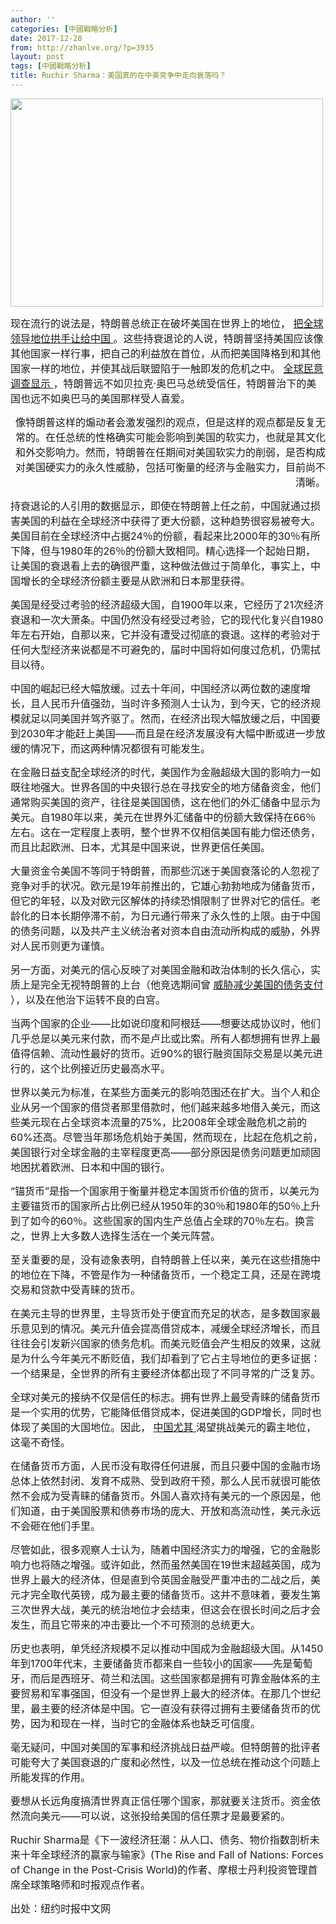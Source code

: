 ```yaml
---
author: ''
categories: [中國戰略分析]
date: 2017-12-28
from: http://zhanlve.org/?p=3935
layout: post
tags: [中國戰略分析]
title: Ruchir Sharma：美国真的在中美竞争中走向衰落吗？
---
```


<div id="entry">
<div class="at-above-post addthis_tool" data-url="http://zhanlve.org/?p=3935">
</div>
<p style="text-align: center;">
<p>
<img alt="" class="size-full wp-image-3936 aligncenter" height="333" sizes="(max-width: 500px) 100vw, 500px" src="http://zhanlve.org/wp-content/uploads/2017/12/1507916410489.jpg" srcset="http://zhanlve.org/wp-content/uploads/2017/12/1507916410489.jpg 500w, http://zhanlve.org/wp-content/uploads/2017/12/1507916410489-300x200.jpg 300w" width="500"/>
</p>
<p>
</p>
<p>
</p>
<p>
<span style="font-size: 12pt;">
    现在流行的说法是，特朗普总统正在破坏美国在世界上的地位，
    <a href="https://www.washingtonpost.com/opinions/while-we-obsess-over-trump-china-is-making-history/2017/10/26/fad40926-ba8a-11e7-9e58-e6288544af98_story.html?utm_term=.509df5609c2f" rel="nofollow" target="_blank" title="Link: https://www.washingtonpost.com/opinions/while-we-obsess-over-trump-china-is-making-history/2017/10/26/fad40926-ba8a-11e7-9e58-e6288544af98_story.html?utm_term=.509df5609c2f">
     把全球领导地位拱手让给中国
    </a>
    。这些持衰退论的人说，特朗普坚持美国应该像其他国家一样行事，把自己的利益放在首位，从而把美国降格到和其他国家一样的地位，并使其战后联盟陷于一触即发的危机之中。
    <a href="http://www.pewglobal.org/2017/06/26/u-s-image-suffers-as-publics-around-world-question-trumps-leadership/" rel="nofollow" target="_blank">
     全球民意调查显示
    </a>
    ，特朗普远不如贝拉克·奥巴马总统受信任，特朗普治下的美国也远不如奥巴马的美国那样受人喜爱。
   </span>
</p>
<p style="text-align: right;">
<span style="font-size: 12pt;">
    像特朗普这样的煽动者会激发强烈的观点，但是这样的观点都是反复无常的。在任总统的性格确实可能会影响到美国的软实力，也就是其文化和外交影响力。然而，特朗普在任期间对美国软实力的削弱，是否构成对美国硬实力的永久性威胁，包括可衡量的经济与金融实力，目前尚不清晰。
   </span>
</p>
<p>
<span style="font-size: 12pt;">
    持衰退论的人引用的数据显示，即使在特朗普上任之前，中国就通过损害美国的利益在全球经济中获得了更大份额，这种趋势很容易被夸大。美国目前在全球经济中占据24％的份额，看起来比2000年的30％有所下降，但与1980年的26％的份额大致相同。精心选择一个起始日期，让美国的衰退看上去的确很严重，这种做法做过于简单化，事实上，中国增长的全球经济份额主要是从欧洲和日本那里获得。
   </span>
</p>
<p>
<span style="font-size: 12pt;">
    美国是经受过考验的经济超级大国，自1900年以来，它经历了21次经济衰退和一次大萧条。中国仍然没有经受过考验，它的现代化复兴自1980年左右开始，自那以来，它并没有遭受过彻底的衰退。这样的考验对于任何大型经济来说都是不可避免的，届时中国将如何度过危机，仍需拭目以待。
   </span>
</p>
<p>
<span style="font-size: 12pt;">
    中国的崛起已经大幅放缓。过去十年间，中国经济以两位数的速度增长，且人民币升值强劲，当时许多预测人士认为，到今天，它的经济规模就足以同美国并驾齐驱了。然而，在经济出现大幅放缓之后，中国要到2030年才能赶上美国——而且是在经济发展没有大幅中断或进一步放缓的情况下，而这两种情况都很有可能发生。
   </span>
</p>
<p>
<span style="font-size: 12pt;">
    在金融日益支配全球经济的时代，美国作为金融超级大国的影响力一如既往地强大。世界各国的中央银行总在寻找安全的地方储备资金，他们通常购买美国的资产，往往是美国国债，这在他们的外汇储备中显示为美元。自1980年以来，美元在世界外汇储备中的份额大致保持在66％左右。这在一定程度上表明，整个世界不仅相信美国有能力偿还债务，而且比起欧洲、日本，尤其是中国来说，世界更信任美国。
   </span>
</p>
<p>
<span style="font-size: 12pt;">
    大量资金令美国不等同于特朗普，而那些沉迷于美国衰落论的人忽视了竞争对手的状况。欧元是19年前推出的，它雄心勃勃地成为储备货币，但它的年轻，以及对欧元区解体的持续恐惧限制了世界对它的信任。老龄化的日本长期停滞不前，为日元通行带来了永久性的上限。由于中国的债务问题，以及共产主义统治者对资本自由流动所构成的威胁，外界对人民币则更为谨慎。
   </span>
</p>
<p>
<span style="font-size: 12pt;">
    另一方面，对美元的信心反映了对美国金融和政治体制的长久信心，实质上是完全无视特朗普的上台（他竞选期间曾
    <a href="https://www.nytimes.com/2016/05/07/us/politics/donald-trumps-idea-to-cut-national-debt-get-creditors-to-accept-less.html" rel="nofollow" target="_blank">
     威胁减少美国的债务支付
    </a>
    ），以及在他治下运转不良的白宫。
   </span>
</p>
<p>
<span style="font-size: 12pt;">
    当两个国家的企业——比如说印度和阿根廷——想要达成协议时，他们几乎总是以美元来付款，而不是卢比或比索。所有人都想拥有世界上最值得信赖、流动性最好的货币。近90%的银行融资国际交易是以美元进行的，这个比例接近历史最高水平。
   </span>
</p>
<p>
<span style="font-size: 12pt;">
    世界以美元为标准，在某些方面美元的影响范围还在扩大。当个人和企业从另一个国家的借贷者那里借款时，他们越来越多地借入美元，而这些美元现在占全球资本流量的75%，比2008年全球金融危机之前的60%还高。尽管当年那场危机始于美国，然而现在，比起在危机之前，美国银行对全球金融的主宰程度更高——部分原因是债务问题更加顽固地困扰着欧洲、日本和中国的银行。
   </span>
</p>
<p>
<span style="font-size: 12pt;">
    “锚货币”是指一个国家用于衡量并稳定本国货币价值的货币，以美元为主要锚货币的国家所占比例已经从1950年的30％和1980年的50％上升到了如今的60％。这些国家的国内生产总值占全球的70％左右。换言之，世界上大多数人选择生活在一个美元阵营。
   </span>
</p>
<p>
<span style="font-size: 12pt;">
    至关重要的是，没有迹象表明，自特朗普上任以来，美元在这些措施中的地位在下降，不管是作为一种储备货币，一个稳定工具，还是在跨境交易和贷款中受青睐的货币。
   </span>
</p>
<p>
<span style="font-size: 12pt;">
    在美元主导的世界里，主导货币处于便宜而充足的状态，是多数国家最乐意见到的情况。美元升值会提高借贷成本，减缓全球经济增长，而且往往会引发新兴国家的债务危机。而美元贬值会产生相反的效果，这就是为什么今年美元不断贬值，我们却看到了它占主导地位的更多证据：一个结果是，全世界的所有主要经济体都出现了不同寻常的广泛复苏。
   </span>
</p>
<p>
<span style="font-size: 12pt;">
    全球对美元的接纳不仅是信任的标志。拥有世界上最受青睐的储备货币是一个实用的优势，它能降低借贷成本，促进美国的GDP增长，同时也体现了美国的大国地位。因此，
    <a href="http://fortune.com/2016/10/02/china-yuan-imf-currencies/" rel="nofollow" target="_blank">
     中国尤其
    </a>
    渴望挑战美元的霸主地位，这毫不奇怪。
   </span>
</p>
<p>
<span style="font-size: 12pt;">
    在储备货币方面，人民币没有取得任何进展，而且只要中国的金融市场总体上依然封闭、发育不成熟、受到政府干预，那么人民币就很可能依然不会成为受青睐的储备货币。外国人喜欢持有美元的一个原因是，他们知道，由于美国股票和债券市场的庞大、开放和高流动性，美元永远不会砸在他们手里。
   </span>
</p>
<p>
<span style="font-size: 12pt;">
    尽管如此，很多观察人士认为，随着中国经济实力的增强，它的金融影响力也将随之增强。或许如此，然而虽然美国在19世末超越英国，成为世界上最大的经济体，但是直到令英国金融受严重冲击的二战之后，美元才完全取代英镑，成为最主要的储备货币。这并不意味着，要发生第三次世界大战，美元的统治地位才会结束，但这会在很长时间之后才会发生，而且它带来的冲击要比一个不可预测的总统更大。
   </span>
</p>
<p>
<span style="font-size: 12pt;">
    历史也表明，单凭经济规模不足以推动中国成为金融超级大国。从1450年到1700年代末，主要储备货币都来自一些较小的国家——先是葡萄牙，而后是西班牙、荷兰和法国。这些国家都是拥有可靠金融体系的主要贸易和军事强国，但没有一个是世界上最大的经济体。在那几个世纪里，最主要的经济体是中国。它一直没有获得过拥有主要储备货币的优势，因为和现在一样，当时它的金融体系也缺乏可信度。
   </span>
</p>
<p>
<span style="font-size: 12pt;">
    毫无疑问，中国对美国的军事和经济挑战日益严峻。但特朗普的批评者可能夸大了美国衰退的广度和必然性，以及一位总统在推动这个问题上所能发挥的作用。
   </span>
</p>
<p>
<span style="font-size: 12pt;">
    要想从长远角度搞清世界真正信任哪个国家，那就要关注货币。资金依然流向美元——可以说，这张投给美国的信任票才是最要紧的。
   </span>
</p>
<p>
</p>
<p>
<span style="font-size: 12pt;">
    Ruchir Sharma是《下一波经济狂潮：从人口、债务、物价指数剖析未来十年全球经济的赢家与输家》(The Rise and Fall of Nations: Forces of Change in the Post-Crisis World)的作者、摩根士丹利投资管理首席全球策略师和时报观点作者。
   </span>
</p>
<p>
</p>
<p>
<span style="font-size: 12pt;">
    出处：纽约时报中文网
   </span>
</p>
<!-- AddThis Advanced Settings above via filter on the_content -->
<!-- AddThis Advanced Settings below via filter on the_content -->
<!-- AddThis Advanced Settings generic via filter on the_content -->
<!-- AddThis Share Buttons above via filter on the_content -->
<!-- AddThis Share Buttons below via filter on the_content -->
<div class="at-below-post addthis_tool" data-url="http://zhanlve.org/?p=3935">
</div>
<!-- AddThis Share Buttons generic via filter on the_content -->
</p>
</div>
